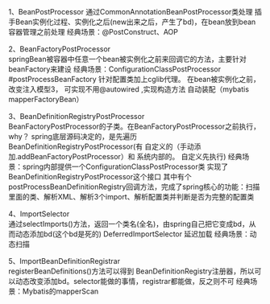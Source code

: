 1、BeanPostProcessor			    通过CommonAnnotationBeanPostProcessor类处理
    插手Bean实例化过程、实例化之后(new出来之后，产生了bd)，在bean放到bean容器管理之前处理
    经典场景：@PostConstruct、AOP

2、BeanFactoryPostProcessor			
    springBean被容器中任意一个bean被实例化之前来回调它的方法，主要针对beanFactory来建设
    经典场景：ConfigurationClassPostProcessor #postProcessBeanFactory 针对配置类加上cglib代理。 
             在bean被实例化之前，改变注入模型3， 可实现不用@autowired ,实现构造方法 自动装配（mybatis mapperFactoryBean）

3、BeanDefinitionRegistryPostProcessor		
    BeanFactoryPostProcessor的子类。在BeanFactoryPostProcessor之前执行，why？
    spring底层源码决定的，是先遍历BeanDefinitionRegistryPostProcessor(有 自定义的（手动添加.addBeanFactoryPostProcessor）和 系统内部的。 自定义先执行)
	经典场景：spring内部提供一个ConfigurationClassPostProcessor类 实现了BeanDefinitionRegistryPostProcessor这个接口
	    其中有个postProcessBeanDefinitionRegistry回调方法，完成了spring核心的功能：扫描里面的类、解析XML、解析3个import、解析配置类并判断是否为完整的配置类

4、ImportSelector				
    通过selectImports()方法，返回一个类名(全名)，由spring自己把它变成bd，从而动态添加bd(这个bd是死的)
	DeferredImportSelector	延迟加载
	经典场景：动态扫描

5、ImportBeanDefinitionRegistrar		
    registerBeanDefinitions()方法可以得到 BeanDefinitionRegistry注册器，所以可以动态改变添加bd。selector能做的事情，registrar都能做，反之则不可
    经典场景：Mybatis的mapperScan
    